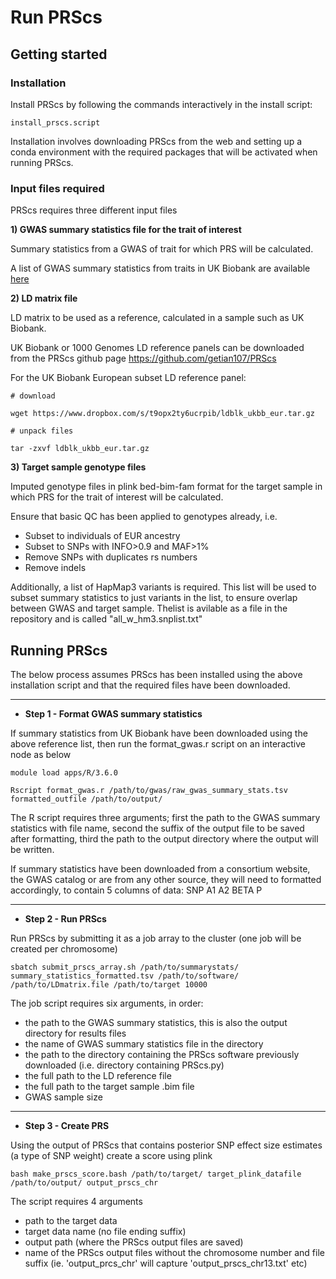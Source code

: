 # Run PRScs

## Getting started

### Installation

Install PRScs by following the commands interactively in the install script: 

```
install_prscs.script
```

Installation involves downloading PRScs from the web and setting up a conda environment with the required packages that will be activated when running PRScs.

### Input files required

PRScs requires three different input files

**1) GWAS summary statistics file for the trait of interest**

Summary statistics from a GWAS of trait for which PRS will be calculated.

A list of GWAS summary statistics from traits in UK Biobank are available [here](https://docs.google.com/spreadsheets/d/1kvPoupSzsSFBNSztMzl04xMoSC3Kcx3CrjVf4yBmESU/edit?ts=5b5f17db#gid=178908679)

**2) LD matrix file**

LD matrix to be used as a reference, calculated in a sample such as UK Biobank. 

UK Biobank or 1000 Genomes LD reference panels can be downloaded from the PRScs github page https://github.com/getian107/PRScs

For the UK Biobank European subset LD reference panel:

```
# download

wget https://www.dropbox.com/s/t9opx2ty6ucrpib/ldblk_ukbb_eur.tar.gz

# unpack files

tar -zxvf ldblk_ukbb_eur.tar.gz
```

**3) Target sample genotype files**

Imputed genotype files in plink bed-bim-fam format for the target sample in which PRS for the trait of interest will be calculated.

Ensure that basic QC has been applied to genotypes already, i.e.

* Subset to individuals of EUR ancestry
* Subset to SNPs with INFO>0.9 and MAF>1%
* Remove SNPs with duplicates rs numbers
* Remove indels

Additionally, a list of HapMap3 variants is required. This list will be used to subset summary statistics to just variants in the list, to ensure overlap between GWAS and target sample. Thelist is avilable as a file in the repository and is called "all_w_hm3.snplist.txt"

## Running PRScs

The below process assumes PRScs has been installed using the above installation script and that the required files have been downloaded.

---

* **Step 1 -  Format GWAS summary statistics**

If summary statistics from UK Biobank have been downloaded using the above reference list, then run the format_gwas.r script on an interactive node as below

```
module load apps/R/3.6.0

Rscript format_gwas.r /path/to/gwas/raw_gwas_summary_stats.tsv formatted_outfile /path/to/output/

```

The R script requires three arguments; first the path to the GWAS summary statistics with file name, second the suffix of the output file to be saved after formatting, third the path to the output directory where the output will be written.

If summary statistics have been downloaded from a consortium website, the GWAS catalog or are from any other source, they will need to formatted accordingly, to contain 5 columns of data: SNP A1 A2 BETA P

---

* **Step 2 - Run PRScs**

Run PRScs by submitting it as a job array to the cluster (one job will be created per chromosome)

```
sbatch submit_prscs_array.sh /path/to/summarystats/ summary_statistics_formatted.tsv /path/to/software/ /path/to/LDmatrix.file /path/to/target 10000
```

The job script requires six arguments, in order:
- the path to the GWAS summary statistics, this is also the output directory for results files
- the name of GWAS summary statistics file in the directory
- the path to the directory containing the PRScs software previously downloaded (i.e. directory containing PRScs.py) 
- the full path to the LD reference file
- the full path to the target sample .bim file 
- GWAS sample size

---

* **Step 3 - Create PRS**

Using the output of PRScs that contains posterior SNP effect size estimates (a type of SNP weight) create a score using plink

```
bash make_prscs_score.bash /path/to/target/ target_plink_datafile /path/to/output/ output_prscs_chr
```

The script requires 4 arguments
* path to the target data
* target data name (no file ending suffix)
* output path (where the PRScs output files are saved)
* name of the PRScs output files without the chromosome number and file suffix (ie. 'output_prcs_chr' will capture 'output_prscs_chr13.txt' etc)







